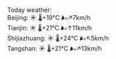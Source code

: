 Today weather:  
Beijing: ☀️   🌡️+19°C 🌬️↗7km/h  
Tianjin: ☀️   🌡️+21°C 🌬️↑11km/h  
Shijiazhuang: ☀️   🌡️+24°C 🌬️↖5km/h  
Tangshan: ☀️   🌡️+21°C 🌬️↗13km/h  
